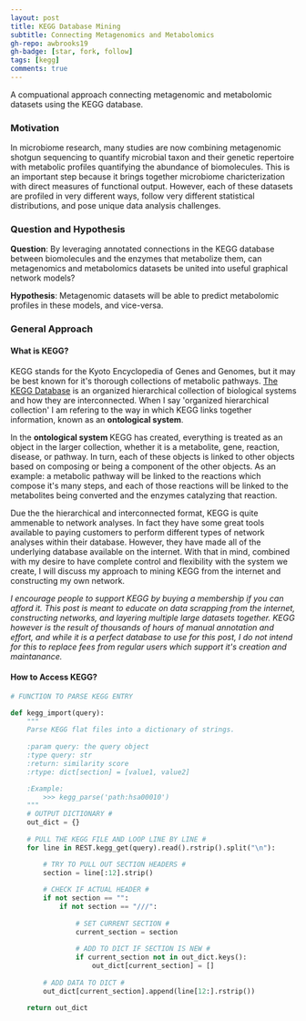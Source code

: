 ```yaml
---
layout: post
title: KEGG Database Mining
subtitle: Connecting Metagenomics and Metabolomics
gh-repo: awbrooks19
gh-badge: [star, fork, follow]
tags: [kegg]
comments: true
---
```


A compuational approach connecting metagenomic and metabolomic datasets using the KEGG database.

### Motivation

In microbiome research, many studies are now combining metagenomic shotgun sequencing to quantify microbial taxon and their genetic repertoire
with metabolic profiles quantifying the abundance of biomolecules. This is an important step because it brings together microbiome charicterization
with direct measures of functional output. However, each of these datasets are profiled in very different ways, follow very different statistical distributions, and pose unique data analysis challenges.

### Question and Hypothesis

**Question**: By leveraging annotated connections in the KEGG database between biomolecules and the enzymes that metabolize them,
can metagenomics and metabolomics datasets be united into useful graphical network models?

**Hypothesis**: Metagenomic datasets will be able to predict metabolomic profiles in these models, and vice-versa.
 

### General Approach

#### What is KEGG?

KEGG stands for the Kyoto Encyclopedia of Genes and Genomes, but it may be best known for it's thorough collections of metabolic pathways.
[The KEGG Database](https://www.genome.jp/kegg/) is an organized hierarchical collection of biological systems and how they are interconnected. 
When I say 'organized hierarchical collection' I am refering to the way in which KEGG links together information, known as an **ontological system**.

In the **ontological system** KEGG has created, everything is treated as an object in the larger collection, whether it is a metabolite, gene, reaction, disease, or pathway.
In turn, each of these objects is linked to other objects based on composing or being a component of the other objects.
As an example: a metabolic pathway will be linked to the reactions which compose it's many steps, and each of those reactions will be linked to the metabolites being converted and the enzymes catalyzing that reaction. 

Due the the hierarchical and interconnected format, KEGG is quite ammenable to network analyses.
In fact they have some great tools available to paying customers to perform different types of network analyses within their database. 
However, they have made all of the underlying database available on the internet. 
With that in mind, combined with my desire to have complete control and flexibility with the system we create, 
I will discuss my approach to mining KEGG from the internet and constructing my own network.

*I encourage people to support KEGG by buying a membership if you can afford it. This post is meant to educate on data scrapping from the internet, constructing networks, and layering multiple large datasets together. KEGG however is the result of thousands of hours of manual annotation and effort, and while it is a perfect database to use for this post, I do not intend for this to replace fees from regular users which support it's creation and maintanance.*
 

#### How to Access KEGG?



```python
# FUNCTION TO PARSE KEGG ENTRY

def kegg_import(query):
    """
    Parse KEGG flat files into a dictionary of strings.
    
    :param query: the query object
    :type query: str
    :return: similarity score
    :rtype: dict[section] = [value1, value2]

    :Example:
        >>> kegg_parse('path:hsa00010')   
    """
    # OUTPUT DICTIONARY #
    out_dict = {}
    
    # PULL THE KEGG FILE AND LOOP LINE BY LINE #
    for line in REST.kegg_get(query).read().rstrip().split("\n"):

        # TRY TO PULL OUT SECTION HEADERS #
        section = line[:12].strip()
        
        # CHECK IF ACTUAL HEADER #
        if not section == "":
            if not section == "///":
                
                # SET CURRENT SECTION #
                current_section = section
                
                # ADD TO DICT IF SECTION IS NEW #
                if current_section not in out_dict.keys():
                    out_dict[current_section] = []
                    
        # ADD DATA TO DICT #
        out_dict[current_section].append(line[12:].rstrip())

    return out_dict
```
